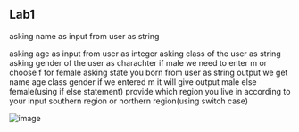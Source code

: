 ## Lab1
asking name as input from user as string

asking age as input from user as integer
asking class of the user as string
asking gender of the user as charachter if male we need to enter m or choose f for female
asking state you born from user as string
output
we get name 
age
class
gender if we entered m it will give output male else female(using if else statement)
provide which region you live in according to your input southern region or northern region(using switch case)


![image](https://github.com/ArjunKrizz/22122107-MDS273L-JAVA/assets/115824939/c5ea43c6-4038-495a-b762-36c7ba434021)
